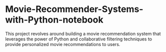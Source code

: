 # Movie-Recommender-Systems-with-Python-notebook
This project revolves around building a movie recommendation system that leverages the power of Python and collaborative filtering techniques to provide personalized movie recommendations to users.
